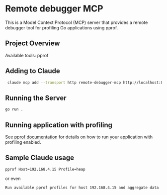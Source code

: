 # Remote debugger MCP
This is a Model Context Protocol (MCP) server that provides a remote debugger tool for profiling Go applications using pprof.


## Project Overview

Available tools: pprof

## Adding to Claude

```bash
 claude mcp add --transport http remote-debugger-mcp http://localhost:8899/mcp
```

## Running the Server

```bash
go run .
```

## Running application with profiling

See [pprof documentation](https://pkg.go.dev/net/http/pprof) for details on how to run your application with profiling enabled.


## Sample Claude usage

```
pprof Host=192.168.4.15 Profile=heap 
```

or even

```
Run available pprof profiles for host 192.168.4.15 and aggregate data
```
